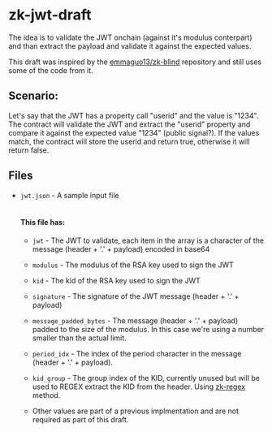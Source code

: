 # zk-jwt-draft

The idea is to validate the JWT onchain (against it's modulus conterpart) and than extract the payload and validate it against the expected values.

This draft was inspired by the [emmaguo13/zk-blind](https://github.com/emmaguo13/zk-blind) repository and still uses some of the code from it.

## Scenario:

Let's say that the JWT has a property call "userid" and the value is "1234". The contract will validate the JWT and extract the "userid" property and compare it against the expected value "1234" (public signal?). If the values match, the contract will store the userid and return true, otherwise it will return false.

## Files

- `jwt.json` - A sample input file
  <br /><br />

  #### This file has:

  - `jwt` - The JWT to validate, each item in the array is a character of the message (header + '.' + payload) encoded in base64

  - `modulus` - The modulus of the RSA key used to sign the JWT

  - `kid` - The kid of the RSA key used to sign the JWT

  - `signature` - The signature of the JWT message (header + '.' + payload)

  - `message_padded_bytes` - The message (header + '.' + payload) padded to the size of the modulus. In this case we're using a number smaller than the actual limit.

  - `period_idx` - The index of the period character in the message (header + '.' + payload).

  - `kid_group` - The group index of the KID, currently unused but will be used to REGEX extract the KID from the header. Using [zk-regex](https://github.com/zkemail/zk-regex) method.

  - Other values are part of a previous implmentation and are not required as part of this draft.
    <br /><br />
